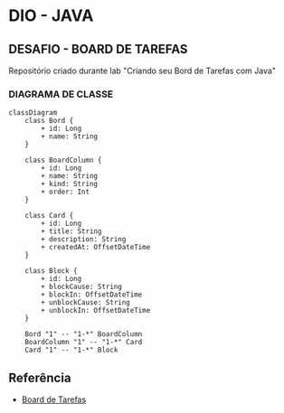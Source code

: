 # DIO - JAVA

## DESAFIO - BOARD DE TAREFAS


Repositório criado durante lab "Criando seu Bord de Tarefas com Java"
    
### DIAGRAMA DE CLASSE 

```mermaid
classDiagram
    class Bord {
        + id: Long
        + name: String
    }

    class BoardColumn {
        + id: Long
        + name: String
        + kind: String
        + order: Int
    }

    class Card {
        + id: Long
        + title: String
        + description: String
        + createdAt: OffsetDateTime
    }

    class Block {
        + id: Long
        + blockCause: String
        + blockIn: OffsetDateTime
        + unblockCause: String
        + unblockIn: OffsetDateTime
    }

    Bord "1" -- "1-*" BoardColumn
    BoardColumn "1" -- "1-*" Card
    Card "1" -- "1-*" Block
```      
## Referência

 - [Board de Tarefas](https://github.com/digitalinnovationone/board)
  
